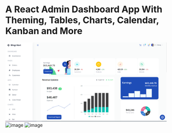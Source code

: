 # A React Admin Dashboard App With Theming, Tables, Charts, Calendar, Kanban and More
![image](./src/data/BlingMart.png)
![image](./src/data/BlingMart2.png)
![image](./src/data/BlingMart3.png)




